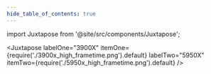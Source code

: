 ```yaml
---
hide_table_of_contents: true
---
```


import Juxtapose from '@site/src/components/Juxtapose';

<Juxtapose
  labelOne="3900X"
  itemOne={require('./3900x_high_frametime.png').default}
  labelTwo="5950X"
  itemTwo={require('./5950x_high_frametime.png').default} />
